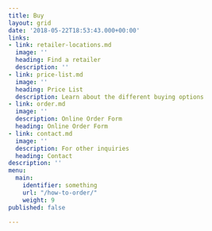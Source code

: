 ```yaml
---
title: Buy
layout: grid
date: '2018-05-22T18:53:43.000+00:00'
links:
- link: retailer-locations.md
  image: ''
  heading: Find a retailer
  description: ''
- link: price-list.md
  image: ''
  heading: Price List
  description: Learn about the different buying options
- link: order.md
  image: ''
  description: Online Order Form
  heading: Online Order Form
- link: contact.md
  image: ''
  description: For other inquiries
  heading: Contact
description: ''
menu:
  main:
    identifier: something
    url: "/how-to-order/"
    weight: 9
published: false

---
```

